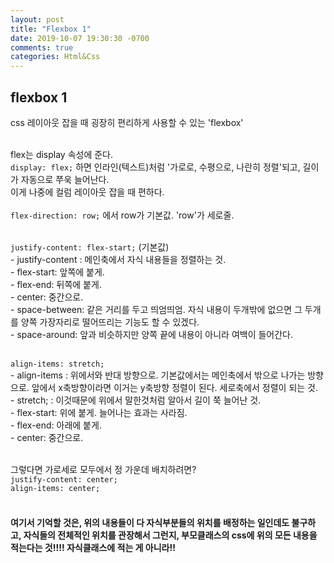 ```yaml
---
layout: post
title: "Flexbox 1"
date: 2019-10-07 19:30:30 -0700
comments: true
categories: Html&Css
---
```

## flexbox 1<br>
css 레이아웃 잡을 때 굉장히 편리하게 사용할 수 있는 'flexbox'<br><br>

flex는 display 속성에 준다. <br>
```display: flex;``` 하면 인라인(텍스트)처럼 '가로로, 수평으로, 나란히 정렬'되고, 길이가 자동으로 쭈욱 늘어난다. <br>
이게 나중에 컬럼 레이아웃 잡을 때 편하다.<br><br>
```flex-direction: row;``` 에서 row가 기본값. 'row'가 세로줄.<br><br>

```justify-content: flex-start;``` (기본값) <br>
	- justify-content : 메인축에서 자식 내용들을 정렬하는 것.<br>
	- flex-start: 앞쪽에 붙게.<br>
	- flex-end: 뒤쪽에 붙게. <br>
	- center: 중간으로. <br>
	- space-between: 같은 거리를 두고 띄엄띄엄. 자식 내용이 두개밖에 없으면 그 두개를 양쪽 가장자리로 떨어뜨리는 기능도 할 수 있겠다.<br>
	- space-around: 앞과 비슷하지만 양쪽 끝에 내용이 아니라 여백이 들어간다.<br><br>
	
```align-items: stretch;```<br>
	- align-items : 위에서와 반대 방향으로. 기본값에서는 메인축에서 밖으로 나가는 방향으로. 앞에서 x축방향이라면 이거는 y축방향 정렬이 된다. 세로축에서 정렬이 되는 것.<br>
	- stretch; : 이것때문에 위에서 말한것처럼 알아서 길이 쭉 늘어난 것. <br>
	- flex-start: 위에 붙게. 늘어나는 효과는 사라짐.<br>
	- flex-end: 아래에 붙게. <br>
	- center: 중간으로. <br><br>

그렇다면 가로세로 모두에서 정 가운데 배치하려면?<br>
```justify-content: center;```<br>
```align-items: center;```<br><br>

#### 여기서 기억할 것은, 위의 내용들이 다 자식부분들의 위치를 배정하는 일인데도 불구하고, 자식들의 전체적인 위치를 관장해서 그런지, 부모클래스의 css에 위의 모든 내용을 적는다는 것!!!! 자식클래스에 적는 게 아니라!!
